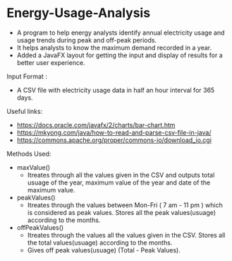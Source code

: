 # Energy-Usage-Analysis

- A program to help energy analysts identify annual electricity usage and usage trends during peak and off-peak periods.
- It helps analysts to know the maximum demand recorded in a year.
- Added a JavaFX layout for getting the input and display of results for a better user experience.

Input Format :
- A CSV file with electricity usage data in half an hour interval for 365 days.

Useful links:
- https://docs.oracle.com/javafx/2/charts/bar-chart.htm
- https://mkyong.com/java/how-to-read-and-parse-csv-file-in-java/
- https://commons.apache.org/proper/commons-io/download_io.cgi

Methods Used:
- maxValue()
    - Itreates through all the values given in the CSV and outputs total usuage of the year, maximum value of the year and date of the maximum value.
- peakValues()
    - Itreates through the values between Mon-Fri ( 7 am - 11 pm ) which is considered as peak values. Stores all the peak values(usuage) according to the months.
- offPeakValues()
    - Itreates through the values all the values given in the CSV. Stores all the total values(usuage) according to the months.
    - Gives off peak values(usuage) (Total - Peak Values).
